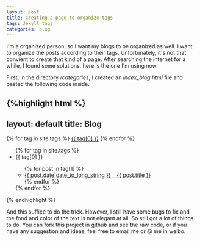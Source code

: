 ```yaml
---
layout: post
title: Creating a page to organize tags
tags: Jekyll tags
categories: blog
---
```


I'm a organized person, so I want my blogs to be organized as well. I want to organize the posts according to their tags. Unfortunately, it's not that convient to create that kind of a page. After searching the internet for a while, I found some solutions, here is the one I'm using now.

First, in the directory */categories*, I created an *index_blog.html* file and pasted the following code inside.

{%highlight html %}
---
layout: default
title: Blog
---
<div id='tag_cloud'>
{% for tag in site.tags %}
<a href="#{{ tag[0] }}" title="{{ tag[0] }}" rel="{{ tag[1].size }}">{{ tag[0] }}</a>
{% endfor %}
</div>
 
<ul id='tag_list'>
{% for tag in site.tags %}
  <li class='tag_item' id="{{ tag[0] }}">
    <span class='tag_name'>{{ tag[0] }}</span>
    <span>
      <ul>
      {% for post in tag[1] %}
        <li class='tag_post'><a href="{{ post.url }}" title="{{ post.title }}">{{ post.date|date_to_long_string }}&nbsp;&nbsp;&nbsp;&nbsp;{{ post.title }}</a></li>
      {% endfor %}
      </ul>
    </span>
  </li>
{% endfor %}
</ul>
 
<script src="/assets/js/jquery-2.0.3.min.js" type="text/javascript" charset="utf-8"></script> 
<script src="/assets/js/jquery.tagcloud.js" type="text/javascript" charset="utf-8"></script> 
<script language="javascript">
$.fn.tagcloud.defaults = {
    size: {start: 0.9, end: 2, unit: 'em'},
      color: {start: '#e77471', end: '#f62817'}
};
 
$(function () {
    $('#tag_cloud a').tagcloud();
});
</script>
{% endhighlight %}

And this suffice to do the trick. However, I still have some bugs to fix and the fond and color of the text is not elegant at all. So still got a lot of things to do. You can fork this project in github and see the raw code, or if you have any suggestion and ideas, feel free to email me or @ me in weibo.
